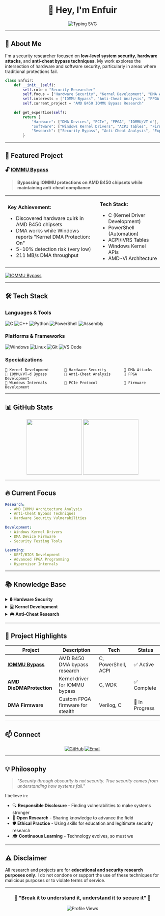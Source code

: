 <div align="center">

# 👋 Hey, I'm Enfuir

<img src="https://readme-typing-svg.herokuapp.com?font=Fira+Code&size=32&duration=2800&pause=2000&color=A277FF&center=true&vCenter=true&width=940&lines=Security+Researcher+%7C+Low-Level+Developer;IOMMU+%26+DMA+Attack+Specialist;Hardware+Security+Enthusiast" alt="Typing SVG" />

</div>

---

## 🔬 About Me

I'm a security researcher focused on **low-level system security**, **hardware attacks**, and **anti-cheat bypass techniques**. My work explores the intersection of hardware and software security, particularly in areas where traditional protections fail.

```python
class Enfuir:
    def __init__(self):
        self.role = "Security Researcher"
        self.focus = ["Hardware Security", "Kernel Development", "DMA Attacks"]
        self.interests = ["IOMMU Bypass", "Anti-Cheat Analysis", "FPGA Development"]
        self.current_project = "AMD B450 IOMMU Bypass Research"
    
    def get_expertise(self):
        return {
            "Hardware": ["DMA Devices", "PCIe", "FPGA", "IOMMU/VT-d"],
            "Software": ["Windows Kernel Drivers", "ACPI Tables", "Firmware"],
            "Research": ["Security Bypass", "Anti-Cheat Analysis", "Exploit Development"]
        }
```

---

## 🚀 Featured Project

### 🔓 [IOMMU Bypass](https://github.com/Enfuir/IOMMU---Bypass)

> **Bypassing IOMMU protections on AMD B450 chipsets while maintaining anti-cheat compliance**

<table>
<tr>
<td>

**Key Achievement:**
- Discovered hardware quirk in AMD B450 chipsets
- DMA works while Windows reports "Kernel DMA Protection: On"
- 5-10% detection risk (very low)
- 211 MB/s DMA throughput

</td>
<td>

**Tech Stack:**
- C (Kernel Driver Development)
- PowerShell (Automation)
- ACPI/IVRS Tables
- Windows Kernel APIs
- AMD-Vi Architecture

</td>
</tr>
</table>

[![IOMMU Bypass](https://img.shields.io/badge/IOMMU--Bypass-View%20Project-A277FF?style=for-the-badge&logo=github)](https://github.com/Enfuir/IOMMU---Bypass)

---

## 🛠️ Tech Stack

### Languages & Tools

![C](https://img.shields.io/badge/C-00599C?style=for-the-badge&logo=c&logoColor=white)
![C++](https://img.shields.io/badge/C++-00599C?style=for-the-badge&logo=cplusplus&logoColor=white)
![Python](https://img.shields.io/badge/Python-3776AB?style=for-the-badge&logo=python&logoColor=white)
![PowerShell](https://img.shields.io/badge/PowerShell-5391FE?style=for-the-badge&logo=powershell&logoColor=white)
![Assembly](https://img.shields.io/badge/Assembly-654FF0?style=for-the-badge&logo=assemblyscript&logoColor=white)

### Platforms & Frameworks

![Windows](https://img.shields.io/badge/Windows-0078D6?style=for-the-badge&logo=windows&logoColor=white)
![Linux](https://img.shields.io/badge/Linux-FCC624?style=for-the-badge&logo=linux&logoColor=black)
![Git](https://img.shields.io/badge/Git-F05032?style=for-the-badge&logo=git&logoColor=white)
![VS Code](https://img.shields.io/badge/VS%20Code-007ACC?style=for-the-badge&logo=visualstudiocode&logoColor=white)

### Specializations

```
🔹 Kernel Development       🔹 Hardware Security        🔹 DMA Attacks
🔹 IOMMU/VT-d Bypass        🔹 Anti-Cheat Analysis      🔹 FPGA Development
🔹 Windows Internals        🔹 PCIe Protocol            🔹 Firmware Development
```

---

## 📊 GitHub Stats

<div align="center">

<img height="180em" src="https://github-readme-stats.vercel.app/api?username=Enfuir&show_icons=true&theme=tokyonight&include_all_commits=true&count_private=true"/>
<img height="180em" src="https://github-readme-stats.vercel.app/api/top-langs/?username=Enfuir&layout=compact&langs_count=8&theme=tokyonight"/>

</div>

---

## 🔥 Current Focus

```yaml
Research:
  - AMD IOMMU Architecture Analysis
  - Anti-Cheat Bypass Techniques
  - Hardware Security Vulnerabilities
  
Development:
  - Windows Kernel Drivers
  - DMA Device Firmware
  - Security Testing Tools
  
Learning:
  - UEFI/BIOS Development
  - Advanced FPGA Programming
  - Hypervisor Internals
```

---

## 📚 Knowledge Base

<details>
<summary><b>🔒 Hardware Security</b></summary>

- **IOMMU/VT-d:** Deep understanding of I/O virtualization and DMA protection mechanisms
- **PCIe Protocol:** Low-level PCIe communication and device enumeration
- **FPGA Development:** Custom hardware for security research
- **DMA Attacks:** Direct Memory Access exploitation techniques

</details>

<details>
<summary><b>💻 Kernel Development</b></summary>

- **Windows Drivers:** WDM, WDF, and KMDF driver development
- **ACPI Tables:** IVRS, DMAR, and other ACPI structure manipulation
- **Kernel APIs:** Deep knowledge of Windows kernel internals
- **Memory Management:** Page tables, IOMMU page tables, and memory protection

</details>

<details>
<summary><b>🎮 Anti-Cheat Research</b></summary>

- **Vanguard Analysis:** Understanding Riot's anti-cheat architecture
- **Detection Evasion:** Techniques for bypassing security checks
- **Behavioral Analysis:** Understanding anti-cheat detection patterns
- **Hardware Checks:** How anti-cheat validates system security

</details>

---

## 🎯 Project Highlights

| Project | Description | Tech | Status |
|---------|-------------|------|--------|
| **[IOMMU Bypass](https://github.com/Enfuir/IOMMU---Bypass)** | AMD B450 DMA bypass research | C, PowerShell, ACPI | ✅ Active |
| **AMD DieDMAProtection** | Kernel driver for IOMMU bypass | C, WDK | ✅ Complete |
| **DMA Firmware** | Custom FPGA firmware for stealth | Verilog, C | 🔄 In Progress |

---

## 📫 Connect

<div align="center">

[![GitHub](https://img.shields.io/badge/GitHub-Enfuir-181717?style=for-the-badge&logo=github)](https://github.com/Enfuir)
[![Email](https://img.shields.io/badge/Email-Contact-D14836?style=for-the-badge&logo=gmail&logoColor=white)](mailto:enfuir@users.noreply.github.com)

</div>

---

## 💡 Philosophy

> *"Security through obscurity is not security. True security comes from understanding how systems fail."*

I believe in:
- 🔍 **Responsible Disclosure** - Finding vulnerabilities to make systems stronger
- 📖 **Open Research** - Sharing knowledge to advance the field
- 🛡️ **Ethical Practice** - Using skills for education and legitimate security research
- 🎓 **Continuous Learning** - Technology evolves, so must we

---

## ⚠️ Disclaimer

All research and projects are for **educational and security research purposes only**. I do not condone or support the use of these techniques for malicious purposes or to violate terms of service.

---

<div align="center">

### 🌟 "Break it to understand it, understand it to secure it" 🌟

![Profile Views](https://komarev.com/ghpvc/?username=Enfuir&color=blueviolet&style=for-the-badge)

</div>

